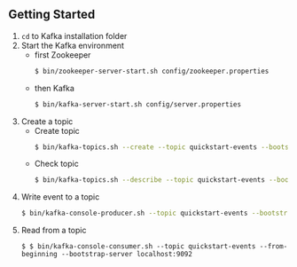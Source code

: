 ## Getting Started
1. `cd` to Kafka installation folder
2. Start the Kafka environment
   - first Zookeeper
     ```bash
     $ bin/zookeeper-server-start.sh config/zookeeper.properties
     ```
   - then Kafka
     ```bash
     $ bin/kafka-server-start.sh config/server.properties
     ```
3. Create a topic
   - Create topic
     ```bash
     $ bin/kafka-topics.sh --create --topic quickstart-events --bootstrap-server localhost:9092
     ```
   - Check topic
     ```bash
     $ bin/kafka-topics.sh --describe --topic quickstart-events --bootstrap-server localhost:9092
     ```
4. Write event to a topic
     ```bash
     $ bin/kafka-console-producer.sh --topic quickstart-events --bootstrap-server localhost:9092
     ```
5. Read from a topic
     ```
     $ $ bin/kafka-console-consumer.sh --topic quickstart-events --from-beginning --bootstrap-server localhost:9092
     ```